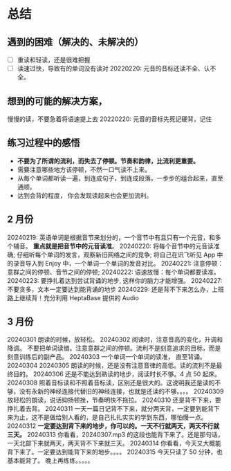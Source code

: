 # 总结

## 遇到的困难（解决的、未解决的）

- [ ] 重读和轻读，还是很难把握
- [ ] 读速过快，导致有的单词没有读对
      20220220: 元音的音标还读不全、认不全。

## 想到的可能的解决方案，

慢慢的读，不要急着将语速提上去
20220220: 元音的音标先死记硬背，记住

## 练习过程中的感悟

- **不要为了所谓的流利，而失去了停顿。节奏和韵律，比流利更重要。**
- 需要注意哪些地方该停顿，不然一口气读不上来。
- 从每个单词都听读一遍，到连成句子，到连成段落。一步步的组合起来，直至通顺。
- 达到会背的程度， 你会发现读起来也会更加流利。

## 2 月份

20240219:
英语单词是根据音节来划分的，一个音节中有且只有一个元音，和多个辅音。
**重点就是把音节中的元音读准**。
20240220:
将每个音节中的元音读准确;
仔细听每个单词的发言，观察新旧网络之间的竞争;
将自己在讯飞听见 App 中的录音导入到 Enjoy 中，一个单词一个单词的发音对比。
20240221:
注意停顿：意群之间的停顿、音节之间的停顿;
20240222:
语速放慢：每个单词都要读准。
20240223:
要挣扎着达到尝试背诵的地步, 这样你的脑力才能增强。
20240227:
不要贪多，文本一定要达到能背诵的地步
20240229:
还是背不下来怎么办，上班路上继续背！充分利用 HeptaBase 提供的 Audio

## 3 月份

20240301 朗读的时候，放轻松。
20240302 阅读时，注意音高的变化，升调和降调。 不要把单词读错。注意意群之间的停顿。流利不是刻意追求的目标，而是刻意训练后的副产品。
20240303 一个单词一个单词的读准， 直至背诵。
20240304
20240305 朗读的时候，还是没有注意音律的高低。读的流利不是最终目的。
20240306 还是不能达到熟读的地步，阅读时长不够。4 点 50 起床。
20240308 照着音标读和不照着音标读，区别还是很大的。这说明我还是读的不够，没有永新的神经连接代替旧的神经连接，也就是还读的不够。。。。
20240309 放轻松的朗读，说话抑扬顿挫，节奏明快不拖拉。
20240310 还是背不下来，要挣扎着去背。
20240311 一天一篇日记背不下来，就分两天背，一定要到能背下来为止，这不是做给别人看的，是自己扎扎实实的学到东西，哪怕慢一点。
20240312 **一定要达到背下来的地步，你可以的。一天不行就两天，两天不行就三天。**
20240313 你看看，20240307.mp3 的这段也能背下来了。还是那句话，一天北部下来就两天，两天背不下来就三天。
20240314 你看看，今天又大概能背下来了。一定要达到能背下来的地步。。。。
20240315 今天只读了 50 分钟，也基本能背了。 晚上再练练。。。。。

